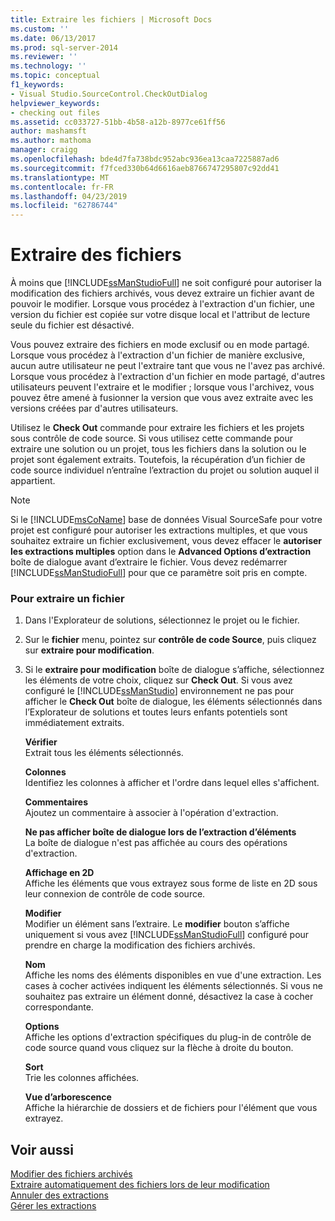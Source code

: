 ```yaml
---
title: Extraire les fichiers | Microsoft Docs
ms.custom: ''
ms.date: 06/13/2017
ms.prod: sql-server-2014
ms.reviewer: ''
ms.technology: ''
ms.topic: conceptual
f1_keywords:
- Visual Studio.SourceControl.CheckOutDialog
helpviewer_keywords:
- checking out files
ms.assetid: cc033727-51bb-4b58-a12b-8977ce61ff56
author: mashamsft
ms.author: mathoma
manager: craigg
ms.openlocfilehash: bde4d7fa738bdc952abc936ea13caa7225887ad6
ms.sourcegitcommit: f7fced330b64d6616aeb8766747295807c92dd41
ms.translationtype: MT
ms.contentlocale: fr-FR
ms.lasthandoff: 04/23/2019
ms.locfileid: "62786744"
---
```

# <a name="check-out-files"></a>Extraire des fichiers
  À moins que [!INCLUDE[ssManStudioFull](../includes/ssmanstudiofull-md.md)] ne soit configuré pour autoriser la modification des fichiers archivés, vous devez extraire un fichier avant de pouvoir le modifier. Lorsque vous procédez à l'extraction d'un fichier, une version du fichier est copiée sur votre disque local et l'attribut de lecture seule du fichier est désactivé.  
  
 Vous pouvez extraire des fichiers en mode exclusif ou en mode partagé. Lorsque vous procédez à l'extraction d'un fichier de manière exclusive, aucun autre utilisateur ne peut l'extraire tant que vous ne l'avez pas archivé. Lorsque vous procédez à l'extraction d'un fichier en mode partagé, d'autres utilisateurs peuvent l'extraire et le modifier ; lorsque vous l'archivez, vous pouvez être amené à fusionner la version que vous avez extraite avec les versions créées par d'autres utilisateurs.  
  
 Utilisez le **Check Out** commande pour extraire les fichiers et les projets sous contrôle de code source. Si vous utilisez cette commande pour extraire une solution ou un projet, tous les fichiers dans la solution ou le projet sont également extraits. Toutefois, la récupération d’un fichier de code source individuel n’entraîne l’extraction du projet ou solution auquel il appartient.  
  
> [!NOTE]  
>  Si le [!INCLUDE[msCoName](../includes/msconame-md.md)] base de données Visual SourceSafe pour votre projet est configuré pour autoriser les extractions multiples, et que vous souhaitez extraire un fichier exclusivement, vous devez effacer le **autoriser les extractions multiples** option dans le  **Advanced Options d’extraction** boîte de dialogue avant d’extraire le fichier. Vous devez redémarrer [!INCLUDE[ssManStudioFull](../includes/ssmanstudiofull-md.md)] pour que ce paramètre soit pris en compte.  
  
### <a name="to-check-out-a-file"></a>Pour extraire un fichier  
  
1.  Dans l'Explorateur de solutions, sélectionnez le projet ou le fichier.  
  
2.  Sur le **fichier** menu, pointez sur **contrôle de code Source**, puis cliquez sur **extraire pour modification**.  
  
3.  Si le **extraire pour modification** boîte de dialogue s’affiche, sélectionnez les éléments de votre choix, cliquez sur **Check Out**. Si vous avez configuré le [!INCLUDE[ssManStudio](../includes/ssmanstudio-md.md)] environnement ne pas pour afficher le **Check Out** boîte de dialogue, les éléments sélectionnés dans l’Explorateur de solutions et toutes leurs enfants potentiels sont immédiatement extraits.  
  
     **Vérifier**  
     Extrait tous les éléments sélectionnés.  
  
     **Colonnes**  
     Identifiez les colonnes à afficher et l'ordre dans lequel elles s'affichent.  
  
     **Commentaires**  
     Ajoutez un commentaire à associer à l'opération d'extraction.  
  
     **Ne pas afficher boîte de dialogue lors de l’extraction d’éléments**  
     La boîte de dialogue n'est pas affichée au cours des opérations d'extraction.  
  
     **Affichage en 2D**  
     Affiche les éléments que vous extrayez sous forme de liste en 2D sous leur connexion de contrôle de code source.  
  
     **Modifier**  
     Modifier un élément sans l’extraire. Le **modifier** bouton s’affiche uniquement si vous avez [!INCLUDE[ssManStudioFull](../includes/ssmanstudiofull-md.md)] configuré pour prendre en charge la modification des fichiers archivés.  
  
     **Nom**  
     Affiche les noms des éléments disponibles en vue d'une extraction. Les cases à cocher activées indiquent les éléments sélectionnés. Si vous ne souhaitez pas extraire un élément donné, désactivez la case à cocher correspondante.  
  
     **Options**  
     Affiche les options d'extraction spécifiques du plug-in de contrôle de code source quand vous cliquez sur la flèche à droite du bouton.  
  
     **Sort**  
     Trie les colonnes affichées.  
  
     **Vue d’arborescence**  
     Affiche la hiérarchie de dossiers et de fichiers pour l'élément que vous extrayez.  
  
## <a name="see-also"></a>Voir aussi  
 [Modifier des fichiers archivés](../../2014/database-engine/edit-checked-in-files.md)   
 [Extraire automatiquement des fichiers lors de leur modification](../../2014/database-engine/automatically-check-out-files-upon-edit.md)   
 [Annuler des extractions](../../2014/database-engine/undo-checkouts.md)   
 [Gérer les extractions](../../2014/database-engine/manage-checkouts.md)  
  
  
